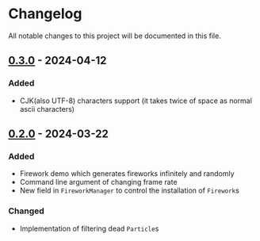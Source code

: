 # Changelog

All notable changes to this project will be documented in this file.

## [0.3.0](https://github.com/Wayoung7/firework-rs/releases/tag/v0.3.0) - 2024-04-12

### Added
 - CJK(also UTF-8) characters support (it takes twice of space as normal ascii characters)


## [0.2.0](https://github.com/Wayoung7/firework-rs/releases/tag/v0.2.0) - 2024-03-22

### Added
 - Firework demo which generates fireworks infinitely and randomly
 - Command line argument of changing frame rate
 - New field in `FireworkManager` to control the installation of `Firework`s

### Changed
 - Implementation of filtering dead `Particle`s